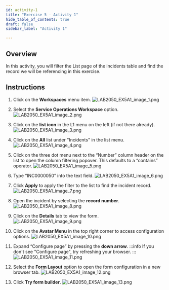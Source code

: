```yaml
---
id: activity-1
title: "Exercise 5 - Activity 1"
hide_table_of_contents: true
draft: false
sidebar_label: "Activity 1"

---
```


## Overview
In this activity, you will filter the List page of the incidents table and find the record we will be referencing in this exercise.

## Instructions

1. Click on the **Workspaces** menu item.
![LAB2050_EX5A1_image_1.png](../images/LAB2050_EX5A1/LAB2050_EX5A1_image_1.png)

2. Select the **Service Operations Workspace** option.
![LAB2050_EX5A1_image_2.png](../images/LAB2050_EX5A1/LAB2050_EX5A1_image_2.png)

3. Click on the **list icon** in the L1 menu on the left (if not there already).
![LAB2050_EX5A1_image_3.png](../images/LAB2050_EX5A1/LAB2050_EX5A1_image_3.png)

4. Click on the **All** list under "Incidents" in the list menu. 
![LAB2050_EX5A1_image_4.png](../images/LAB2050_EX5A1/LAB2050_EX5A1_image_4.png)

5. Click on the three dot menu next to the “Number” column header on the list to open the column filtering popover. This defaults to a “contains” operator. 
![LAB2050_EX5A1_image_5.png](../images/LAB2050_EX5A1/LAB2050_EX5A1_image_5.png)

6. Type “INC0000050” into the text field. 
![LAB2050_EX5A1_image_6.png](../images/LAB2050_EX5A1/LAB2050_EX5A1_image_6.png)

7. Click **Apply** to apply the filter to the list to find the incident record.
![LAB2050_EX5A1_image_7.png](../images/LAB2050_EX5A1/LAB2050_EX5A1_image_7.png)

8. Open the incident by selecting the **record number**.
![LAB2050_EX5A1_image_8.png](../images/LAB2050_EX5A1/LAB2050_EX5A1_image_8.png)

9.  Click on the **Details** tab to view the form.
![LAB2050_EX5A1_image_9.png](../images/LAB2050_EX5A1/LAB2050_EX5A1_image_9.png)

10. Click on the **Avatar Menu** in the top right corner to access configuration options.
![LAB2050_EX5A1_image_10.png](../images/LAB2050_EX5A1/LAB2050_EX5A1_image_10.png)

11. Expand “Configure page” by pressing the **down arrow**.
:::info
If you don't see "Configure page", try refreshing your browser.
:::
![LAB2050_EX5A1_image_11.png](../images/LAB2050_EX5A1/LAB2050_EX5A1_image_11.png)

12.  Select the **Form Layout** option to open the form configuration in a new browser tab. 
![LAB2050_EX5A1_image_12.png](../images/LAB2050_EX5A1/LAB2050_EX5A1_image_12.png)

13.	Click **Try form builder**.
![LAB2050_EX5A1_image_13.png](../images/LAB2050_EX5A1/LAB2050_EX5A1_image_13.png)
